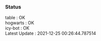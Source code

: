 ### Status


table : OK  
hogwarts : OK  
icy-bot : OK  
Latest Update : 2021-12-25 00:26:44.787514
